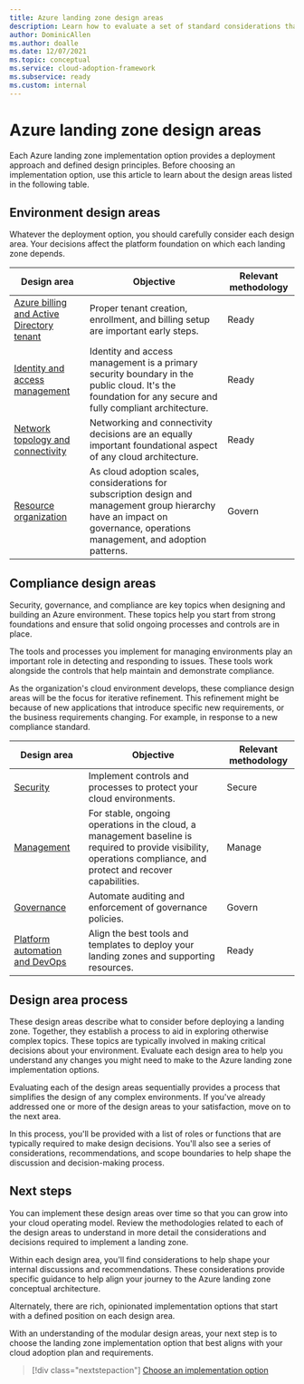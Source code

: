 ```yaml
---
title: Azure landing zone design areas
description: Learn how to evaluate a set of standard considerations that are used to define all Azure landing zones.
author: DominicAllen
ms.author: doalle
ms.date: 12/07/2021
ms.topic: conceptual
ms.service: cloud-adoption-framework
ms.subservice: ready
ms.custom: internal
---
```


<!-- TODO: Refactor terms: "design area", "well-architected" -->

# Azure landing zone design areas

Each Azure landing zone implementation option provides a deployment approach and defined design principles. Before choosing an implementation option, use this article to learn about the design areas listed in the following table.

## Environment design areas

Whatever the deployment option, you should carefully consider each design area. Your decisions affect the platform foundation on which each landing zone depends.

| Design area | Objective | Relevant methodology |
|--|--|--|
| [Azure billing and Active Directory tenant](./design-area/azure-billing-ad-tenant.md) | Proper tenant creation, enrollment, and billing setup are important early steps. | Ready |
| [Identity and access management](./design-area/identity-access.md) | Identity and access management is a primary security boundary in the public cloud. It's the foundation for any secure and fully compliant architecture. | Ready |
| [Network topology and connectivity](./design-area/network-topology-and-connectivity.md) | Networking and connectivity decisions are an equally important foundational aspect of any cloud architecture. | Ready |
| [Resource organization](./design-area/resource-org.md) | As cloud adoption scales, considerations for subscription design and management group hierarchy have an impact on governance, operations management, and adoption patterns. | Govern |

## Compliance design areas

Security, governance, and compliance are key topics when designing and building an Azure environment. These topics help you start from strong foundations and ensure that solid ongoing processes and controls are in place.

The tools and processes you implement for managing environments play an important role in detecting and responding to issues. These tools work alongside the controls that help maintain and demonstrate compliance.

As the organization's cloud environment develops, these compliance design areas will be the focus for iterative refinement. This refinement might be because of new applications that introduce specific new requirements, or the business requirements changing. For example, in response to a new compliance standard.

| Design area | Objective | Relevant methodology |
|--|--|--|
| [Security](./design-area/security.md) | Implement controls and processes to protect your cloud environments. | Secure |
| [Management](./design-area/management.md) | For stable, ongoing operations in the cloud, a management baseline is required to provide visibility, operations compliance, and protect and recover capabilities. | Manage |
| [Governance](./design-area/governance.md) | Automate auditing and enforcement of governance policies. | Govern |
| [Platform automation and DevOps](./design-area/platform-automation-devops.md) | Align the best tools and templates to deploy your landing zones and supporting resources. | Ready |

## Design area process

These design areas describe what to consider before deploying a landing zone. Together, they establish a process to aid in exploring otherwise complex topics. These topics are typically involved in making critical decisions about your environment. Evaluate each design area to help you understand any changes you might need to make to the Azure landing zone implementation options.

Evaluating each of the design areas sequentially provides a process that simplifies the design of any complex environments. If you've already addressed one or more of the design areas to your satisfaction, move on to the next area.

In this process, you'll be provided with a list of roles or functions that are typically required to make design decisions. You'll also see a series of considerations, recommendations, and scope boundaries to help shape the discussion and decision-making process.

## Next steps

You can implement these design areas over time so that you can grow into your cloud operating model. Review the methodologies related to each of the design areas to understand in more detail the considerations and decisions required to implement a landing zone.

Within each design area, you'll find considerations to help shape your internal discussions and recommendations. These considerations provide specific guidance to help align your journey to the Azure landing zone conceptual architecture.

Alternately, there are rich, opinionated implementation options that start with a defined position on each design area.

With an understanding of the modular design areas, your next step is to choose the landing zone implementation option that best aligns with your cloud adoption plan and requirements.

> [!div class="nextstepaction"]
> [Choose an implementation option](./implementation-options.md)
